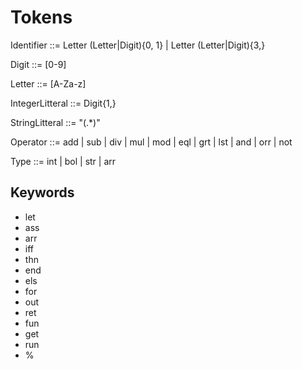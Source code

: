 # Tokens

Identifier ::= Letter (Letter|Digit){0, 1} | Letter (Letter|Digit){3,}

Digit ::= [0-9]

Letter ::= [A-Za-z]

IntegerLitteral ::= Digit{1,}

StringLitteral ::= "(.\*)"

Operator ::= add | sub | div | mul | mod | eql | grt | lst | and | orr | not

Type ::= int | bol | str | arr

## Keywords

-   let
-   ass
-   arr
-   iff
-   thn
-   end
-   els
-   for
-   out
-   ret
-   fun
-   get
-   run
-   %
